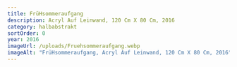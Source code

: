 ```yaml
---
title: FrüHsommeraufgang
description: Acryl Auf Leinwand, 120 Cm X 80 Cm, 2016
category: halbabstrakt
sortOrder: 0
year: 2016
imageUrl: /uploads/Fruehsommeraufgang.webp
imageAlt: "FrüHsommeraufgang, Acryl Auf Leinwand, 120 Cm X 80 Cm, 2016"
---
```

